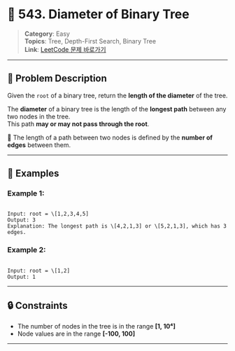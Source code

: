 
# 🌲 543. Diameter of Binary Tree

> **Category**: Easy  
> **Topics**: Tree, Depth-First Search, Binary Tree  
> **Link**: [LeetCode 문제 바로가기](https://leetcode.com/problems/diameter-of-binary-tree)

---

## 📝 Problem Description

Given the `root` of a binary tree, return the **length of the diameter** of the tree.

The **diameter** of a binary tree is the length of the **longest path** between any two nodes in the tree.  
This path **may or may not pass through the root**.

📌 The length of a path between two nodes is defined by the **number of edges** between them.

---

## 📘 Examples

### Example 1:

```

Input: root = \[1,2,3,4,5]
Output: 3
Explanation: The longest path is \[4,2,1,3] or \[5,2,1,3], which has 3 edges.

```

### Example 2:

```

Input: root = \[1,2]
Output: 1

```

---

## 🔒 Constraints

- The number of nodes in the tree is in the range **[1, 10⁴]**
- Node values are in the range **[-100, 100]**

---

